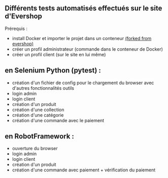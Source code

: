 ## Différents tests automatisés effectués sur le site d'Evershop
Prérequis :
  - install Docker et importer le projet dans un conteneur [(forked from evershop)](https://github.com/SimonFlorino/evershop )
  - créer un profil administrateur (commande dans le conteneur de Docker)
  - créer un profil client (sur le site en lui même)

## en Selenium Python (pytest) :
  - création d'un fichier de config pour le chargement du browser avec d'autres fonctionnalités outils
  - login admin
  - login client
  - création d'un produit
  - création d'une collection
  - création d'une catégorie
  - création d'une commande avec le paiement

## en RobotFramework :
  - ouverture du browser
  - login admin
  - login client
  - création d'un produit
  - création d'une commande avec paiement + vérification du paiement
  
